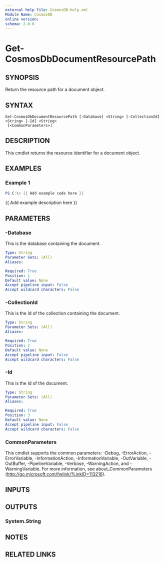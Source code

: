 ```yaml
---
external help file: CosmosDB-help.xml
Module Name: CosmosDB
online version:
schema: 2.0.0
---
```


# Get-CosmosDbDocumentResourcePath

## SYNOPSIS
Return the resource path for a document object.

## SYNTAX

```
Get-CosmosDbDocumentResourcePath [-Database] <String> [-CollectionId] <String> [-Id] <String>
 [<CommonParameters>]
```

## DESCRIPTION
This cmdlet returns the resource identifier for a
document object.

## EXAMPLES

### Example 1
```powershell
PS C:\> {{ Add example code here }}
```

{{ Add example description here }}

## PARAMETERS

### -Database
This is the database containing the document.

```yaml
Type: String
Parameter Sets: (All)
Aliases:

Required: True
Position: 1
Default value: None
Accept pipeline input: False
Accept wildcard characters: False
```

### -CollectionId
This is the Id of the collection containing the
document.

```yaml
Type: String
Parameter Sets: (All)
Aliases:

Required: True
Position: 2
Default value: None
Accept pipeline input: False
Accept wildcard characters: False
```

### -Id
This is the Id of the document.

```yaml
Type: String
Parameter Sets: (All)
Aliases:

Required: True
Position: 3
Default value: None
Accept pipeline input: False
Accept wildcard characters: False
```

### CommonParameters
This cmdlet supports the common parameters: -Debug, -ErrorAction, -ErrorVariable, -InformationAction, -InformationVariable, -OutVariable, -OutBuffer, -PipelineVariable, -Verbose, -WarningAction, and -WarningVariable. For more information, see about_CommonParameters (http://go.microsoft.com/fwlink/?LinkID=113216).

## INPUTS

## OUTPUTS

### System.String

## NOTES

## RELATED LINKS
